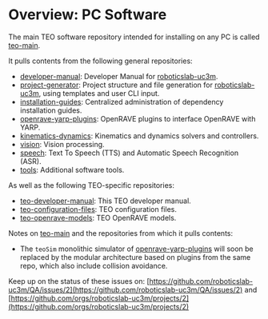# Overview: PC Software

The main TEO software repository intended for installing on any PC is called [teo-main](https://github.com/roboticslab-uc3m/teo-main).

It pulls contents from the following general repositories:
* [developer-manual](https://github.com/roboticslab-uc3m/developer-manual): Developer Manual for [roboticslab-uc3m](https://github.com/roboticslab-uc3m).
* [project-generator](https://github.com/roboticslab-uc3m/project-generator): Project structure and file generation for [roboticslab-uc3m](https://github.com/roboticslab-uc3m), using templates and user CLI input.
* [installation-guides](https://github.com/roboticslab-uc3m/installation-guides): Centralized administration of dependency installation guides.
* [openrave-yarp-plugins](https://github.com/roboticslab-uc3m/openrave-yarp-plugins): OpenRAVE plugins to interface OpenRAVE with YARP.
* [kinematics-dynamics](https://github.com/roboticslab-uc3m/kinematics-dynamics): Kinematics and dynamics solvers and controllers.
* [vision](https://github.com/roboticslab-uc3m/vision): Vision processing.
* [speech](https://github.com/roboticslab-uc3m/speech): Text To Speech \(TTS\) and Automatic Speech Recognition \(ASR\).
* [tools](https://github.com/roboticslab-uc3m/tools): Additional software tools.

As well as the following TEO-specific repositories:
* [teo-developer-manual](https://github.com/roboticslab-uc3m/teo-developer-manual): This TEO developer manual.
* [teo-configuration-files](https://github.com/roboticslab-uc3m/teo-configuration-files): TEO configuration files.
* [teo-openrave-models](https://github.com/roboticslab-uc3m/teo-openrave-models): TEO OpenRAVE models.

Notes on [teo-main](https://github.com/roboticslab-uc3m/teo-main) and the repositories from which it pulls contents:

* The `teoSim` monolithic simulator of [openrave-yarp-plugins](https://github.com/roboticslab-uc3m/openrave-yarp-plugins) will soon be replaced by the modular architecture based on plugins from the same repo, which also include collision avoidance.

Keep up on the status of these issues on: [https://github.com/roboticslab-uc3m/QA/issues/2](https://github.com/roboticslab-uc3m/QA/issues/2) and [https://github.com/orgs/roboticslab-uc3m/projects/2](https://github.com/orgs/roboticslab-uc3m/projects/2)
